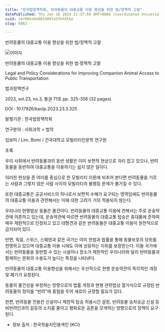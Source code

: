 ```yaml
---
title: "한국법정책학회, 반려동물의 대중교통 이용 향상을 위한 법/정책적 고찰"
datePublished: Thu Jan 18 2024 21:37:59 GMT+0000 (Coordinated Universal Time)
cuid: cm706kn0a001409le3fmfdtke
slug: 6063

---
```



반려동물의 대중교통 이용 향상을 위한 법/정책적 고찰

![이미지](https://cdn.hashnode.com/res/hashnode/image/upload/v1739260125388/f3d27d81-6960-4083-847c-86ea92297079.jpeg)

반려동물의 대중교통 이용 향상을 위한 법‧정책적 고찰

Legal and Policy Considerations for Improving Companion Animal Access to Public Transportation

법과정책연구

2023, vol.23, no.3, 통권 71호 pp. 325-356 (32 pages)

DOI : 10.17926/kaolp.2023.23.3.325

발행기관 : 한국법정책학회

연구분야 : 사회과학 > 법학

임보미 / Lim, Bomi / 건국대학교 모빌리티인문학 연구원

초록

우리 사회에서 반려동물과의 동반 생활은 이미 보편적 현상으로 자리 잡고 있으나, 반려동물을 동반하여 대중교통을 이용하기는 쉽지 않은 일이다.

이러한 현상을 존 어리를 중심으로 한 모빌리티 이론에 비추어 본다면 반려동물을 기르는 사람과 그렇지 않은 사람 사이의 모빌리티의 불평등 문제가 불거질 수 있다.

또한 대중교통은 공공서비스의 하나로서 보편적 수혜가 요구되는 영역임에도 반려동물의 대중교통 이용과 관련해서는 이에 대한 고려가 거의 적용되지 않는다.

우리나라 현행법상 동물은 물건이다. 반려동물의 대중교통 이용에 관해서는 주로 운송약관에 의존하고 있는데, 운송약관에 따르면 반려동물의 대중교통 탑승은 휴대품에 준하여 매우 제한적으로 인정되고 있고 대형견과 같은 반려동물은 대중교통 이용이 원천적으로 금지되어 있다.

반면, 독일, 스위스, 스웨덴과 같은 국가는 이미 헌법과 법률을 통해 동물보호의 당위를 천명하고 있으며 대중교통 이용 시에도 이에 상응하는 지위를 보장받는다. 이들 국가에서는 반려동물을 동반할 수 있는 시설이나 장소가 제한적인 우리나라와 달리 반려동물과 함께하는 문화의 수용도가 높다는 특징을 나타낸다.

반려동물의 대중교통 이용향상을 위해서는 우선적으로 현행 운송약관의 즉각적인 개정 및 폐기가 요청된다.

동물의 물건성을 부정하는 방향으로의 법률 개정과 현행 관련법상 열거식으로 규정된 반려동물의 정의를 "반려"에 중점을 두어 새로이 규정할 필요가 있다.

한편, 반려동물 전용칸 신설이나 제한적 탑승 허용시간 설정, 반려동물 승차요금 신설 등 비반려인과의 갈등의 소지를 줄이고 평화로운 공존을 모색하는 방향으로의 정책이 요구된다.

* 정보 출처 : 한국학술지인용색인 (KCI)